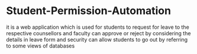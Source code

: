 # Student-Permission-Automation
it is a web application which is used for students to request for leave to the respective counsellors and faculty can approve or reject by considering the details in leave form and security can allow students to go out by referring to some views of databases
